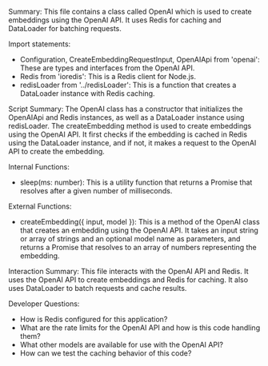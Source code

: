 Summary:
This file contains a class called OpenAI which is used to create embeddings using the OpenAI API. It uses Redis for caching and DataLoader for batching requests.

Import statements:
- Configuration, CreateEmbeddingRequestInput, OpenAIApi from 'openai': These are types and interfaces from the OpenAI API.
- Redis from 'ioredis': This is a Redis client for Node.js.
- redisLoader from '../redisLoader': This is a function that creates a DataLoader instance with Redis caching.

Script Summary:
The OpenAI class has a constructor that initializes the OpenAIApi and Redis instances, as well as a DataLoader instance using redisLoader. The createEmbedding method is used to create embeddings using the OpenAI API. It first checks if the embedding is cached in Redis using the DataLoader instance, and if not, it makes a request to the OpenAI API to create the embedding.

Internal Functions:
- sleep(ms: number): This is a utility function that returns a Promise that resolves after a given number of milliseconds.

External Functions:
- createEmbedding({ input, model }): This is a method of the OpenAI class that creates an embedding using the OpenAI API. It takes an input string or array of strings and an optional model name as parameters, and returns a Promise that resolves to an array of numbers representing the embedding.

Interaction Summary:
This file interacts with the OpenAI API and Redis. It uses the OpenAI API to create embeddings and Redis for caching. It also uses DataLoader to batch requests and cache results.

Developer Questions:
- How is Redis configured for this application?
- What are the rate limits for the OpenAI API and how is this code handling them?
- What other models are available for use with the OpenAI API?
- How can we test the caching behavior of this code?